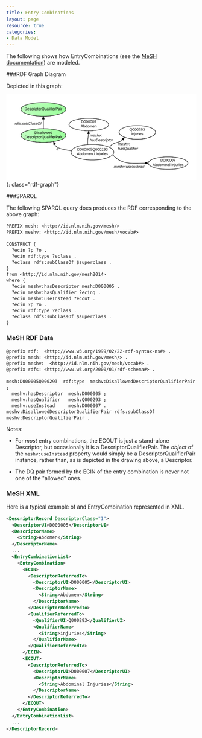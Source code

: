 ```yaml
---
title: Entry Combinations
layout: page
resource: true
categories:
- Data Model
---
```


The following shows how EntryCombinations (see the [MeSH documentation](http://www.nlm.nih.gov/mesh/xml_data_elements.html#EntryCombination)) are modeled.

###RDF Graph Diagram

Depicted in this graph:

![Entry Combinations RDF Graph Diagram](images/EntryCombinations.png){: class="rdf-graph"}

###SPARQL

The following <span class='invoke-sparql'>SPARQL query</span> does produces the RDF corresponding
to the above graph:

```sparql
PREFIX mesh: <http://id.nlm.nih.gov/mesh/>
PREFIX meshv: <http://id.nlm.nih.gov/mesh/vocab#>

CONSTRUCT {
  ?ecin ?p ?o .
  ?ecin rdf:type ?eclass .
  ?eclass rdfs:subClassOf $superclass .
}
from <http://id.nlm.nih.gov/mesh2014>
where {
  ?ecin meshv:hasDescriptor mesh:D000005 .
  ?ecin meshv:hasQualifier ?ecinq .
  ?ecin meshv:useInstead ?ecout .
  ?ecin ?p ?o .
  ?ecin rdf:type ?eclass .
  ?eclass rdfs:subClassOf $superclass .
}
```



### MeSH RDF Data

```
@prefix rdf:  <http://www.w3.org/1999/02/22-rdf-syntax-ns#> .
@prefix mesh: <http://id.nlm.nih.gov/mesh/> .
@prefix meshv:  <http://id.nlm.nih.gov/mesh/vocab#> .
@prefix rdfs: <http://www.w3.org/2000/01/rdf-schema#> .

mesh:D000005Q000293  rdf:type  meshv:DisallowedDescriptorQualifierPair ;
  meshv:hasDescriptor  mesh:D000005 ;
  meshv:hasQualifier   mesh:Q000293 ;
  meshv:useInstead     mesh:D000007 .
meshv:DisallowedDescriptorQualifierPair rdfs:subClassOf meshv:DescriptorQualifierPair .
```

Notes:

* For *most* entry combinations, the ECOUT is just a stand-alone Descriptor, but occasionally
  it is a DescriptorQualifierPair.  The *object* of the `meshv:useInstead` property would simply be a
  DescriptorQualifierPair instance, rather than, as is depicted in the drawing above, a Descriptor.

* The DQ pair formed by the ECIN of the entry combination is never
  not one of the "allowed" ones.




### MeSH XML
Here is a typical example of and EntryCombination represented in XML.


```xml
<DescriptorRecord DescriptorClass="1">
  <DescriptorUI>D000005</DescriptorUI>
  <DescriptorName>
    <String>Abdomen</String>
  </DescriptorName>
  ...
  <EntryCombinationList>
    <EntryCombination>
      <ECIN>
        <DescriptorReferredTo>
          <DescriptorUI>D000005</DescriptorUI>
          <DescriptorName>
            <String>Abdomen</String>
          </DescriptorName>
        </DescriptorReferredTo>
        <QualifierReferredTo>
          <QualifierUI>Q000293</QualifierUI>
          <QualifierName>
            <String>injuries</String>
          </QualifierName>
        </QualifierReferredTo>
      </ECIN>
      <ECOUT>
        <DescriptorReferredTo>
          <DescriptorUI>D000007</DescriptorUI>
          <DescriptorName>
            <String>Abdominal Injuries</String>
          </DescriptorName>
        </DescriptorReferredTo>
      </ECOUT>
    </EntryCombination>
  </EntryCombinationList>
  ...
</DescriptorRecord>
```


